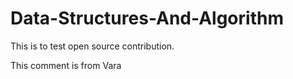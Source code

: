 # Data-Structures-And-Algorithm

This is to test open source contribution.

This comment is from Vara
